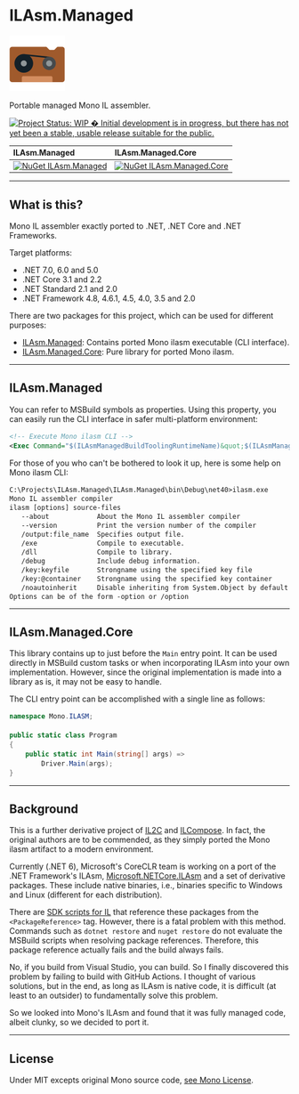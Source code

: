 # ILAsm.Managed

![ILAsm.Managed](Images/ILAsm.Managed.100.png)

Portable managed Mono IL assembler.

[![Project Status: WIP � Initial development is in progress, but there has not yet been a stable, usable release suitable for the public.](https://www.repostatus.org/badges/latest/wip.svg)](https://www.repostatus.org/#wip)

| ILAsm.Managed | ILAsm.Managed.Core |
|:----|:----|
| [![NuGet ILAsm.Managed](https://img.shields.io/nuget/v/ILAsm.Managed.svg?style=flat)](https://www.nuget.org/packages/ILAsm.Managed) | [![NuGet ILAsm.Managed.Core](https://img.shields.io/nuget/v/ILAsm.Managed.Core.svg?style=flat)](https://www.nuget.org/packages/ILAsm.Managed.Core) |

----

## What is this?

Mono IL assembler exactly ported to .NET, .NET Core and .NET Frameworks.

Target platforms:

* .NET 7.0, 6.0 and 5.0
* .NET Core 3.1 and 2.2
* .NET Standard 2.1 and 2.0
* .NET Framework 4.8, 4.6.1, 4.5, 4.0, 3.5 and 2.0

There are two packages for this project, which can be used for different purposes:

* [ILAsm.Managed](https://www.nuget.org/packages/ILAsm.Managed): Contains ported Mono ilasm executable (CLI interface).
* [ILAsm.Managed.Core](https://www.nuget.org/packages/ILAsm.Managed.Core): Pure library for ported Mono ilasm.

----

## ILAsm.Managed

You can refer to MSBuild symbols as properties.
Using this property, you can easily run the CLI interface in safer multi-platform environment:

```xml
<!-- Execute Mono ilasm CLI -->
<Exec Command="$(ILAsmManagedBuildToolingRuntimeName)&quot;$(ILAsmManagedBuildToolingPath)&quot; ...." />
```

For those of you who can't be bothered to look it up, here is some help on Mono ilasm CLI:

```
C:\Projects\ILAsm.Managed\ILAsm.Managed\bin\Debug\net40>ilasm.exe
Mono IL assembler compiler
ilasm [options] source-files
   --about            About the Mono IL assembler compiler
   --version          Print the version number of the compiler
   /output:file_name  Specifies output file.
   /exe               Compile to executable.
   /dll               Compile to library.
   /debug             Include debug information.
   /key:keyfile       Strongname using the specified key file
   /key:@container    Strongname using the specified key container
   /noautoinherit     Disable inheriting from System.Object by default
Options can be of the form -option or /option
```

----

## ILAsm.Managed.Core

This library contains up to just before the `Main` entry point.
It can be used directly in MSBuild custom tasks or when incorporating ILAsm into your own implementation.
However, since the original implementation is made into a library as is, it may not be easy to handle.

The CLI entry point can be accomplished with a single line as follows:

```csharp
namespace Mono.ILASM;

public static class Program
{
    public static int Main(string[] args) =>
        Driver.Main(args);
}
```

----

## Background

This is a further derivative project of [IL2C](https://github.com/kekyo/IL2C) and [ILCompose](https://github.com/kekyo/ILCompose).
In fact, the original authors are to be commended, as they simply ported the Mono ilasm artifact to a modern environment.

Currently (.NET 6), Microsoft's CoreCLR team is working on a port of the .NET Framework's ILAsm,
[Microsoft.NETCore.ILAsm](https://www.nuget.org/packages/Microsoft.NETCore.ILAsm) and a set of derivative packages.
These include native binaries, i.e., binaries specific to Windows and Linux (different for each distribution).

There are [SDK scripts for IL](https://www.nuget.org/packages/Microsoft.NET.Sdk.IL) that reference these packages from the `<PackageReference>` tag.
However, there is a fatal problem with this method.
Commands such as `dotnet restore` and `nuget restore` do not evaluate the MSBuild scripts when resolving package references.
Therefore, this package reference actually fails and the build always fails.

No, if you build from Visual Studio, you can build.
So I finally discovered this problem by failing to build with GitHub Actions.
I thought of various solutions, but in the end, as long as ILAsm is native code,
it is difficult (at least to an outsider) to fundamentally solve this problem.

So we looked into Mono's ILAsm and found that it was fully managed code, albeit clunky, so we decided to port it.

----

## License

Under MIT excepts original Mono source code, [see Mono License](https://github.com/mono/mono/blob/main/LICENSE).
